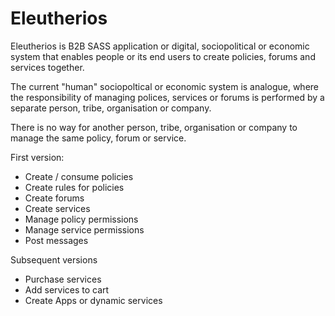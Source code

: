# Eleutherios

Eleutherios is B2B SASS application or digital, sociopolitical or economic system that enables people or its end users to create policies, forums and services together.

The current "human" sociopoltical or economic system is analogue, where the responsibility of managing polices, services or forums is performed by a separate person, tribe, organisation or company.

There is no way for another person, tribe, organisation or company to manage the same policy, forum or service.

First version:

- Create / consume policies
- Create rules for policies
- Create forums
- Create services
- Manage policy permissions
- Manage service permissions
- Post messages

Subsequent versions

- Purchase services
- Add services to cart
- Create Apps or dynamic services